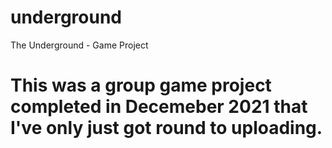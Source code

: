 # underground
The Underground - Game Project

# This was a group game project completed in Decemeber 2021 that I've only just got round to uploading.
